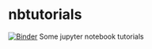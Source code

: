 # nbtutorials
[![Binder](https://mybinder.org/badge_logo.svg)](https://mybinder.org/v2/gh/sjsmith757/nbtutorials/HEAD?filepath=xr_widgets_demo.ipynb)
Some jupyter notebook tutorials
